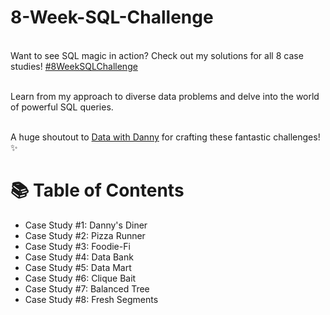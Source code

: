 # 8-Week-SQL-Challenge

<br>Want to see SQL magic in action? Check out my solutions for all 8 case studies! [#8WeekSQLChallenge](https://8weeksqlchallenge.com/) <br/>

<br>Learn from my approach to diverse data problems and delve into the world of powerful SQL queries. <br/>

<br>A huge shoutout to [Data with Danny](https://www.linkedin.com/company/datawithdanny/) for crafting these fantastic challenges! ✨ <br/>

# 📚 Table of Contents

* Case Study #1: Danny's Diner
* Case Study #2: Pizza Runner
* Case Study #3: Foodie-Fi
* Case Study #4: Data Bank
* Case Study #5: Data Mart
* Case Study #6: Clique Bait
* Case Study #7: Balanced Tree
* Case Study #8: Fresh Segments
